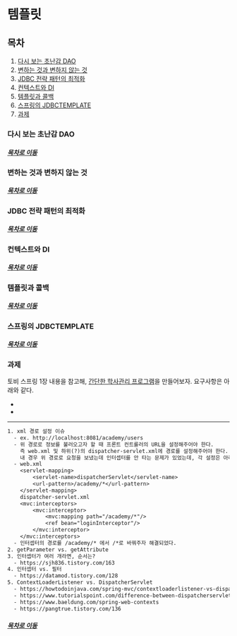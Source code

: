 템플릿
=====
## 목차
1. [다시 보는 초난감 DAO](#다시-보는-초난감-DAO)
2. [변하는 것과 변하지 않는 것](#변하는-것과-변하지-않는-것)
3. [JDBC 전략 패턴의 최적화](#JDBC-전략-패턴의-최적화)
4. [컨텍스트와 DI](#컨텍스트와-DI)
5. [템플릿과 콜백](#템플릿과-콜백)
6. [스프링의 JDBCTEMPLATE](#스프링의-JDBCTEMPLATE)
7. [과제](#과제)

### 다시 보는 초난감 DAO



##### [목차로 이동](#목차)

### 변하는 것과 변하지 않는 것



##### [목차로 이동](#목차)

### JDBC 전략 패턴의 최적화



##### [목차로 이동](#목차)

### 컨텍스트와 DI



##### [목차로 이동](#목차)

### 템플릿과 콜백



##### [목차로 이동](#목차)

### 스프링의 JDBCTEMPLATE



##### [목차로 이동](#목차)

### 과제
토비 스프링 1장 내용을 참고해, [간단한 학사관리 프로그램](https://www.notion.so/1-facd22e7b04140ab81dcfc8405428fe3)을 만들어보자. 요구사항은 아래와 같다.

* 
*

- - -
```txt
1. xml 경로 설정 이슈
  - ex. http://localhost:8081/academy/users
  - 위 경로로 정보를 불러오고자 할 때 프론트 컨트롤러의 URL을 설정해주어야 한다.
    즉 web.xml 및 하위(?)의 dispatcher-servlet.xml에 경로를 설정해주어야 한다.
    내 경우 위 경로로 요청을 보냈는데 인터셉터를 안 타는 문제가 있었는데, 각 설정은 아래와 같았다.
  - web.xml
    <servlet-mapping>
        <servlet-name>dispatcherServlet</servlet-name>
        <url-pattern>/academy/*</url-pattern>
    </servlet-mapping>
    dispatcher-servlet.xml
    <mvc:interceptors>
        <mvc:interceptor>
            <mvc:mapping path="/academy/*"/>
            <ref bean="loginInterceptor"/>
        </mvc:interceptor>
    </mvc:interceptors>
  - 인터셉터의 경로를 /academy/* 에서 /*로 바꿔주자 해결되었다.
2. getParameter vs. getAttribute
3. 인터셉터가 여러 개라면, 순서는?
  - https://sjh836.tistory.com/163
4. 인터셉터 vs. 필터
  - https://datamod.tistory.com/128
5. ContextLoaderListener vs. DispatcherServlet
  - https://howtodoinjava.com/spring-mvc/contextloaderlistener-vs-dispatcherservlet/
  - https://www.tutorialspoint.com/difference-between-dispatcherservlet-and-contextloaderlistener-in-spring
  - https://www.baeldung.com/spring-web-contexts
  - https://pangtrue.tistory.com/136

```

##### [목차로 이동](#목차)